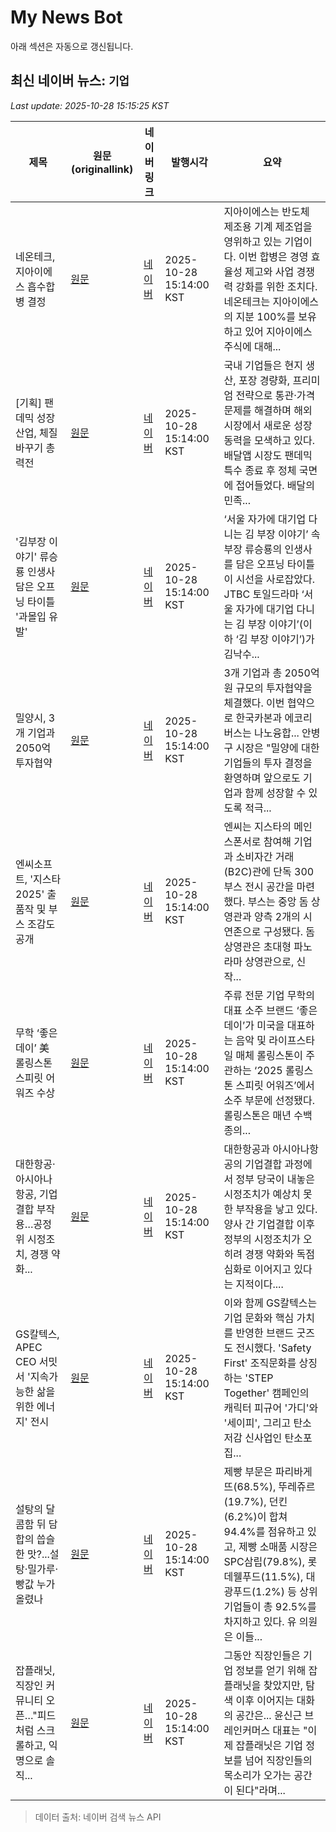 # My News Bot

아래 섹션은 자동으로 갱신됩니다.

<!-- NEWS:START -->
## 최신 네이버 뉴스: `기업`
_Last update: 2025-10-28 15:15:25 KST_

| 제목 | 원문(originallink) | 네이버 링크 | 발행시각 | 요약 |
|---|---|---|---|---|
| 네온테크, 지아이에스 흡수합병 결정 | [원문](https://www.bloter.net/news/articleView.html?idxno=646331) | [네이버](https://n.news.naver.com/mnews/article/293/0000074152?sid=101) | 2025-10-28 15:14:00 KST | 지아이에스는 반도체 제조용 기계 제조업을 영위하고 있는 기업이다. 이번 합병은 경영 효율성 제고와 사업 경쟁력 강화를 위한 조치다. 네온테크는 지아이에스의 지분 100%를 보유하고 있어 지아이에스 주식에 대해... |
| [기획] 팬데믹 성장 산업, 체질 바꾸기 총력전 | [원문](http://www.m-i.kr/news/articleView.html?idxno=1296070) | [네이버](http://www.m-i.kr/news/articleView.html?idxno=1296070) | 2025-10-28 15:14:00 KST | 국내 기업들은 현지 생산, 포장 경량화, 프리미엄 전략으로 통관·가격 문제를 해결하며 해외 시장에서 새로운 성장 동력을 모색하고 있다. 배달앱 시장도 팬데믹 특수 종료 후 정체 국면에 접어들었다. 배달의민족... |
| '김부장 이야기' 류승룡 인생사 담은 오프닝 타이틀 '과몰입 유발' | [원문](https://enter.etoday.co.kr/news/view/286740) | [네이버](https://enter.etoday.co.kr/news/view/286740) | 2025-10-28 15:14:00 KST | ‘서울 자가에 대기업 다니는 김 부장 이야기’ 속 부장 류승룡의 인생사를 담은 오프닝 타이틀이 시선을 사로잡았다. JTBC 토일드라마 ‘서울 자가에 대기업 다니는 김 부장 이야기’(이하 ‘김 부장 이야기’)가 김낙수... |
| 밀양시, 3개 기업과 2050억 투자협약 | [원문](https://www.newscj.com/news/articleView.html?idxno=3333008) | [네이버](https://www.newscj.com/news/articleView.html?idxno=3333008) | 2025-10-28 15:14:00 KST | 3개 기업과 총 2050억원 규모의 투자협약을 체결했다. 이번 협약으로 한국카본과 에코리버스는 나노융합... 안병구 시장은 "밀양에 대한 기업들의 투자 결정을 환영하며 앞으로도 기업과 함께 성장할 수 있도록 적극... |
| 엔씨소프트, '지스타 2025' 출품작 및 부스 조감도 공개 | [원문](https://www.ajunews.com/view/20251028150336701) | [네이버](https://www.ajunews.com/view/20251028150336701) | 2025-10-28 15:14:00 KST | 엔씨는 지스타의 메인 스폰서로 참여해 기업과 소비자간 거래(B2C)관에 단독 300부스 전시 공간을 마련했다. 부스는 중앙 돔 상영관과 양측 2개의 시연존으로 구성됐다. 돔 상영관은 초대형 파노라마 상영관으로, 신작... |
| 무학 ‘좋은데이’ 美 롤링스톤 스피릿 어워즈 수상 | [원문](https://www.knnews.co.kr/news/articleView.php?idxno=1473556) | [네이버](https://www.knnews.co.kr/news/articleView.php?idxno=1473556) | 2025-10-28 15:14:00 KST | 주류 전문 기업 무학의 대표 소주 브랜드 ‘좋은데이’가 미국을 대표하는 음악 및 라이프스타일 매체 롤링스톤이 주관하는 ‘2025 롤링스톤 스피릿 어워즈’에서 소주 부문에 선정됐다. 롤링스톤은 매년 수백 종의... |
| 대한항공·아시아나항공, 기업결합 부작용…공정위 시정조치, 경쟁 약화... | [원문](https://www.mediapen.com/news/view/1052814) | [네이버](https://www.mediapen.com/news/view/1052814) | 2025-10-28 15:14:00 KST | 대한항공과 아시아나항공의 기업결합 과정에서 정부 당국이 내놓은 시정조치가 예상치 못한 부작용을 낳고 있다. 양사 간 기업결합 이후 정부의 시정조치가 오히려 경쟁 약화와 독점 심화로 이어지고 있다는 지적이다.... |
| GS칼텍스, APEC CEO 서밋서 '지속가능한 삶을 위한 에너지' 전시 | [원문](http://www.metroseoul.co.kr/article/20251028500345) | [네이버](http://www.metroseoul.co.kr/article/20251028500345) | 2025-10-28 15:14:00 KST | 이와 함께 GS칼텍스는 기업 문화와 핵심 가치를 반영한 브랜드 굿즈도 전시했다. 'Safety First' 조직문화를 상징하는 'STEP Together' 캠페인의 캐릭터 피규어 '가디'와 '세이피', 그리고 탄소저감 신사업인 탄소포집... |
| 설탕의 달콤함 뒤 담합의 씁슬한 맛?...설탕·밀가루·빵값 누가 올렸나 | [원문](http://www.intn.co.kr/news/articleView.html?idxno=2046781) | [네이버](http://www.intn.co.kr/news/articleView.html?idxno=2046781) | 2025-10-28 15:14:00 KST | 제빵 부문은 파리바게뜨(68.5%), 뚜레쥬르(19.7%), 던킨(6.2%)이 합쳐 94.4%를 점유하고 있고, 제빵 소매품 시장은 SPC삼립(79.8%), 롯데웰푸드(11.5%), 대광푸드(1.2%) 등 상위 기업들이 총 92.5%를 차지하고 있다. 유 의원은 이들... |
| 잡플래닛, 직장인 커뮤니티 오픈…"피드처럼 스크롤하고, 익명으로 솔직... | [원문](http://www.m-i.kr/news/articleView.html?idxno=1296248) | [네이버](http://www.m-i.kr/news/articleView.html?idxno=1296248) | 2025-10-28 15:14:00 KST | 그동안 직장인들은 기업 정보를 얻기 위해 잡플래닛을 찾았지만, 탐색 이후 이어지는 대화의 공간은... 윤신근 브레인커머스 대표는 "이제 잡플래닛은 기업 정보를 넘어 직장인들의 목소리가 오가는 공간이 된다"라며... |

> 데이터 출처: 네이버 검색 뉴스 API
<!-- NEWS:END -->
